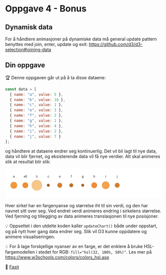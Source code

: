 # Oppgave 4 - Bonus

## Dynamisk data

For å håndtere animasjoner på dynamiske data må general update pattern benyttes med join, enter, update og exit: https://github.com/d3/d3-selection#joining-data

## Din oppgave

:trophy: Denne oppgaven går ut på å ta disse dataene:

```javascript
const data = [
  { name: "a", value: 5 },
  { name: "b", value: 10 },
  { name: "c", value: 1 },
  { name: "e", value: 3 },
  { name: "f", value: 2 },
  { name: "g", value: 1 },
  { name: "h", value: 4 },
  { name: "i", value: 2 },
  { name: "j", value: 7 }
];
```

og håndtere at dataene endrer seg kontinuerlig. Det vil bli lagt til nye data, data vil blir fjernet, og eksisterende data vil få nye verdier. Alt skal animeres slik at resultat blir slik:

![Resultat dynamic data](../../img/4-dynamic-data.gif)

Hver sirkel har en fargenyanse og størrelse iht til sin verdi, og den har navnet sitt over seg. Ved endret verdi animeres endring i sirkelens størrelse. Ved fjerning og tillegging av data animeres translasjonen til nye posisjoner.

:bulb: Oppsettet i den utdelte koden kaller `updateChart()` både under oppstart, og på nytt hver gang data endrer seg. Slik vil D3 kunne oppdatere og animere visualiseringen.

:bulb: For å lage forskjellige nyanser av en farge, er det enklere å bruke HSL-fargemodellen i stedet for RGB: `fill="hsl(32, 100%, 50%)"`. Les mer på https://www.w3schools.com/colors/colors_hsl.asp

:school_satchel: [Fasit](https://github.com/bekk/intro-til-d3/blob/master/oppgaver/4-dynamic-data/src/fasit.js)
